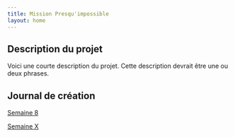 ```yaml
---
title: Mission Presqu'impossible
layout: home
---
```


## Description du projet

Voici une courte description du projet. Cette description devrait être une ou deux phrases.

## Journal de création

[Semaine 8](journaux/semaine8.md)

[Semaine X](journaux/semaineXX.md)
